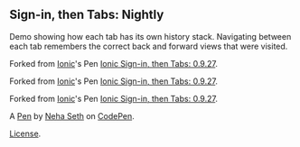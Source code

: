 Sign-in, then Tabs: Nightly
---------------------------
Demo showing how each tab has its own history stack. Navigating between each tab remembers the correct back and forward views that were visited.

Forked from [Ionic](http://codepen.io/ionic/)'s Pen [Ionic Sign-in, then Tabs: 0.9.27](http://codepen.io/ionic/pen/kcjLb/).

Forked from [Ionic](http://codepen.io/ionic/)'s Pen [Ionic Sign-in, then Tabs: 0.9.27](http://codepen.io/ionic/pen/kcjLb/).

Forked from [Ionic](http://codepen.io/ionic/)'s Pen [Ionic Sign-in, then Tabs: 0.9.27](http://codepen.io/ionic/pen/kcjLb/).

A [Pen](http://codepen.io/nnseth/pen/eNMevG) by [Neha Seth](http://codepen.io/nnseth) on [CodePen](http://codepen.io/).

[License](http://codepen.io/nnseth/pen/eNMevG/license).
